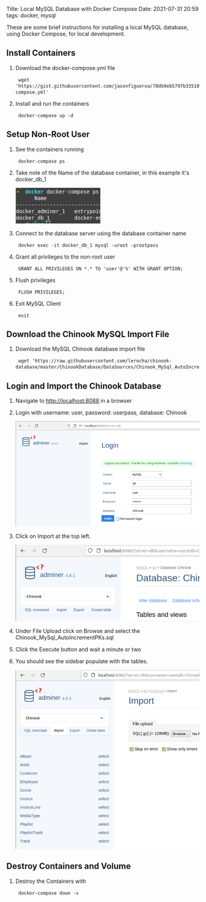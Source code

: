 Title: Local MySQL Database with Docker Compose 
Date: 2021-07-31 20:59
tags: docker, mysql

These are some brief instructions for installing a local MySQL database, using Docker Compose, for local development.

## Install Containers

1. Download the docker-compose.yml file

        wget 'https://gist.githubusercontent.com/jasonfigueroa/78db9eb5797b3351007b44fb18eae956/raw/871f6ee5354bfd61fcb53dace54a56c29b5f1a56/docker-compose.yml'

2. Install and run the containers

        docker-compose up -d

## Setup Non-Root User

1. See the containers running

        docker-compose ps

2. Take note of the Name of the database container, in this example it's docker_db_1

    ![Database container name in the terminal](images/database-container-name.png)

3. Connect to the database server using the database container name

        docker exec -it docker_db_1 mysql -uroot -prootpass


4. Grant all privileges to the non-root user

        GRANT ALL PRIVILEGES ON *.* TO 'user'@'%' WITH GRANT OPTION;

5. Flush privileges

        FLUSH PRIVILEGES;

6. Exit MySQL Client

        exit

## Download the Chinook MySQL Import File

1. Download the MySQL Chinook database import file

        wget 'https://raw.githubusercontent.com/lerocha/chinook-database/master/ChinookDatabase/DataSources/Chinook_MySql_AutoIncrementPKs.sql'


## Login and Import the Chinook Database

1. Navigate to <a href="http://localhost:8088" target="_blank">http://localhost:8088</a> in a browser

2. Login with username: user, password: userpass, database: Chinook

    ![Login page for Adminer](images/adminer-login.png)

3. Click on Import at the top left.

    ![Adminer import database link](images/adminer-database-import-link.png)

4. Under File Upload click on Browse and select the Chinook_MySql_AutoIncrementPKs.sql

5. Click the Execute button and wait a minute or two

6. You should see the sidebar populate with the tables.

    ![Adminer sidebar with tables](images/sidebar-with-tables.png)

## Destroy Containers and Volume

1. Destroy the Containers with

        docker-compose down -v
